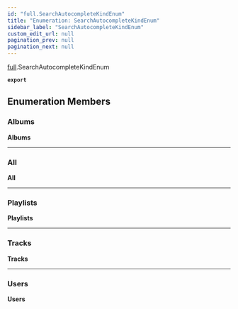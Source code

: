 ```yaml
---
id: "full.SearchAutocompleteKindEnum"
title: "Enumeration: SearchAutocompleteKindEnum"
sidebar_label: "SearchAutocompleteKindEnum"
custom_edit_url: null
pagination_prev: null
pagination_next: null
---
```


[full](../namespaces/full.md).SearchAutocompleteKindEnum

**`export`**

## Enumeration Members

### Albums

 **Albums**

___

### All

 **All**

___

### Playlists

 **Playlists**

___

### Tracks

 **Tracks**

___

### Users

 **Users**

